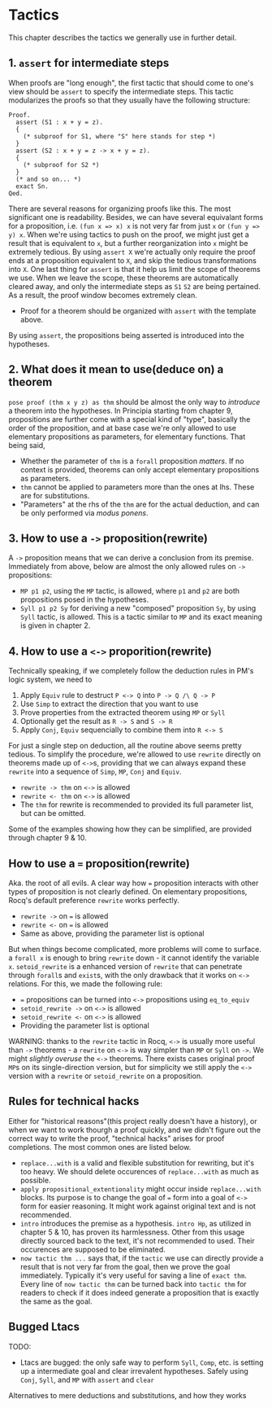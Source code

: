 # Tactics

This chapter describes the tactics we generally use in further detail.

## 1. `assert` for intermediate steps
When proofs are "long enough", the first tactic that should come to one's view should be `assert` to specify the intermediate steps. This tactic modularizes the proofs so that they usually have the following structure:

```Coq
Proof.
  assert (S1 : x + y = z).
  {
    (* subproof for S1, where "S" here stands for step *)
  }
  assert (S2 : x + y = z -> x + y = z).
  {
    (* subproof for S2 *)
  }
  (* and so on... *)
  exact Sn.
Qed.
```

There are several reasons for organizing proofs like this. The most significant one is readability. Besides, we can have several equivalant forms for a proposition, i.e. `(fun x => x) x` is not very far from just `x` or `(fun y => y) x`. When we're using tactics to push on the proof, we might just get a result that is equivalent to `x`, but a further reorganization into `x` might be extremely tedious. By using `assert X` we're actually only require the proof ends at a proposition equivalent to `X`, and skip the tedious transformations into `X`. One last thing for `assert` is that it help us limit the scope of theorems we use. When we leave the scope, these theorems are automatically cleared away, and only the intermediate steps as `S1` `S2` are being pertained. As a result, the proof window becomes extremely clean.

- Proof for a theorem should be organized with `assert` with the template above.

By using `assert`, the propositions being asserted is introduced into the hypotheses.

## 2. What does it mean to use(deduce on) a theorem
`pose proof (thm x y z) as thm` should be almost the only way to *introduce* a theorem into the hypotheses. In Principia starting from chapter 9, propositions are further come with a special kind of "type", basically the order of the proposition, and at base case we're only allowed to use elementary propositions as parameters, for elementary functions. That being said,
- Whether the parameter of `thm` is a `forall` proposition *matters*. If no context is provided, theorems can only accept elementary propositions as parameters.
- `thm` cannot be applied to parameters more than the ones at lhs. These are for substitutions.
- "Parameters" at the rhs of the `thm` are for the actual deduction, and can be only performed via *modus ponens*.

## 3. How to use a `->` proposition(rewrite)
A `->` proposition means that we can derive a conclusion from its premise. Immediately from above, below are almost the only allowed rules on `->` propositions:
- `MP p1 p2`, using the `MP` tactic, is allowed, where `p1` and `p2` are both propositions posed in the hypotheses.
- `Syll p1 p2 Sy` for deriving a new "composed" proposition `Sy`, by using `Syll` tactic, is allowed. This is a tactic similar to `MP` and its exact meaning is given in chapter 2.

## 4. How to use a `<->` proporition(rewrite)
Technically speaking, if we completely follow the deduction rules in PM's logic system, we need to
1. Apply `Equiv` rule to destruct `P <-> Q` into `P -> Q /\ Q -> P`
2. Use `Simp` to extract the direction that you want to use
3. Prove properties from the extracted theorem using `MP` or `Syll`
4. Optionally get the result as `R -> S` and `S -> R`
5. Apply `Conj`, `Equiv` sequencially to combine them into `R <-> S`

For just a single step on deduction, all the routine above seems pretty tedious. To simplify the procedure, we're allowed to use `rewrite` directly on theorems made up of `<->`s, providing that we can always expand these `rewrite` into a sequence of `Simp`, `MP`, `Conj` and `Equiv`.
- `rewrite -> thm` on `<->` is allowed
- `rewrite <- thm` on `<->` is allowed
- The `thm` for rewrite is recommended to provided its full parameter list, but can be omitted.

Some of the examples showing how they can be simplified, are provided through chapter 9 & 10.

## How to use a `=` proposition(rewrite)
Aka. the root of all evils. A clear way how `=` proposition interacts with other types of proposition is not clearly defined. On elementary propositions, Rocq's default preference `rewrite` works perfectly.
- `rewrite ->` on `=` is allowed
- `rewrite <-` on `=` is allowed
- Same as above, providing the parameter list is optional

But when things become complicated, more problems will come to surface. a `forall x` is enough to bring `rewrite` down - it cannot identify the variable `x`. `setoid_rewrite` is a enhanced version of `rewrite` that can penetrate through `forall`s and `exist`s, with the only drawback that it works on `<->` relations. For this, we made the following rule:
- `=` propositions can be turned into `<->` propositions using `eq_to_equiv`
- `setoid_rewrite ->` on `<->` is allowed
- `setoid_rewrite <-` on `<->` is allowed
- Providing the parameter list is optional

WARNING: thanks to the `rewrite` tactic in Rocq, `<->` is usually more useful than `->` theorems - a `rewrite` on `<->` is way simpler than `MP` or `Syll` on `->`. We might *slightly overuse* the `<->` theorems. There exists cases original proof `MP`s on its single-direction version, but for simplicity we still apply the `<->` version with a `rewrite` or `setoid_rewrite` on a proposition.

## Rules for technical hacks 
Either for "historical reasons"(this project really doesn't have a history), or when we want to work thourgh a proof quickly, and we didn't figure out the correct way to write the proof, "technical hacks" arises for proof completions. The most common ones are listed below.
- `replace...with` is a valid and flexible substitution for rewriting, but it's too heavy. We should delete occurences of `replace...with` as much as possible.
- `apply propositional_extentionality` might occur inside `replace...with` blocks. Its purpose is to change the goal of `=` form into a goal of `<->` form for easier reasoning. It might work against original text and is not recommended.
- `intro` introduces the premise as a hypothesis. `intro Hp`, as utilized in chapter 5 & 10, has proven its harmlessness. Other from this usage directly sourced back to the text, it's not recommended to used. Their occurences are supposed to be eliminated.
- `now tactic thm ...` says that, if the `tactic` we use can directly provide a result that is not very far from the goal, then we prove the goal immediately. Typically it's very useful for saving a line of `exact thm`. Every line of `now tactic thm` can be turned back into `tactic thm` for readers to check if it does indeed generate a proposition that is exactly the same as the goal.

## Bugged Ltacs

TODO:
- Ltacs are bugged: the only safe way to perform `Syll`, `Comp`, etc. is setting up a intermediate goal and clear irrevalent hypotheses. Safely using `Conj`, `Syll`, and `MP` with `assert` and `clear`

Alternatives to mere deductions and substitutions, and how they works
